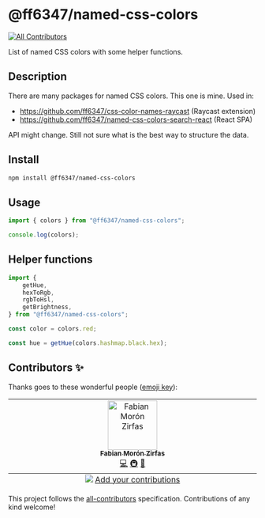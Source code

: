 # @ff6347/named-css-colors
<!-- ALL-CONTRIBUTORS-BADGE:START - Do not remove or modify this section -->
[![All Contributors](https://img.shields.io/badge/all_contributors-1-orange.svg?style=flat-square)](#contributors-)
<!-- ALL-CONTRIBUTORS-BADGE:END -->

List of named CSS colors with some helper functions.

## Description

There are many packages for named CSS colors. This one is mine. Used in:

- https://github.com/ff6347/css-color-names-raycast (Raycast extension)
- https://github.com/ff6347/named-css-colors-search-react (React SPA)

API might change. Still not sure what is the best way to structure the data.

## Install

```bash
npm install @ff6347/named-css-colors
```

## Usage

```ts
import { colors } from "@ff6347/named-css-colors";

console.log(colors);
```

## Helper functions

```ts
import {
	getHue,
	hexToRgb,
	rgbToHsl,
	getBrightness,
} from "@ff6347/named-css-colors";

const color = colors.red;

const hue = getHue(colors.hashmap.black.hex);
```

## Contributors ✨

Thanks goes to these wonderful people ([emoji key](https://allcontributors.org/docs/en/emoji-key)):

<!-- ALL-CONTRIBUTORS-LIST:START - Do not remove or modify this section -->
<!-- prettier-ignore-start -->
<!-- markdownlint-disable -->
<table>
  <tbody>
    <tr>
      <td align="center" valign="top" width="14.28%"><a href="https://fabianmoronzirfas.me/"><img src="https://avatars.githubusercontent.com/u/315106?v=4?s=100" width="100px;" alt="Fabian Morón Zirfas"/><br /><sub><b>Fabian Morón Zirfas</b></sub></a><br /><a href="https://github.com/ff6347/@ff6347/named-css-colors/commits?author=ff6347" title="Code">💻</a> <a href="#infra-ff6347" title="Infrastructure (Hosting, Build-Tools, etc)">🚇</a> <a href="#design-ff6347" title="Design">🎨</a></td>
    </tr>
  </tbody>
  <tfoot>
    <tr>
      <td align="center" size="13px" colspan="7">
        <img src="https://raw.githubusercontent.com/all-contributors/all-contributors-cli/1b8533af435da9854653492b1327a23a4dbd0a10/assets/logo-small.svg">
          <a href="https://all-contributors.js.org/docs/en/bot/usage">Add your contributions</a>
        </img>
      </td>
    </tr>
  </tfoot>
</table>

<!-- markdownlint-restore -->
<!-- prettier-ignore-end -->

<!-- ALL-CONTRIBUTORS-LIST:END -->

This project follows the [all-contributors](https://github.com/all-contributors/all-contributors) specification. Contributions of any kind welcome!